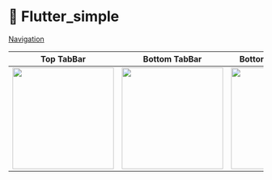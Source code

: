 # :rocket: Flutter_simple

[Navigation](https://github.com/Goolpe/flutter_simple/blob/master/lib/examples/navigation/navigation.dart)

| Top TabBar | Bottom TabBar | BottomNavigationBar |
| ---------- | ------------- | -------------------- |
| <img src="https://media.giphy.com/media/Zd5YVCgsqKowWhGdn9/giphy.gif" width="200" /> | <img src="https://media.giphy.com/media/20KTI1fDfT6Z4422Vv/giphy.gif" width="200" /> | <img src="https://media.giphy.com/media/4TcR3uxI7xr0HUf9yU/giphy.gif" width="200" />
